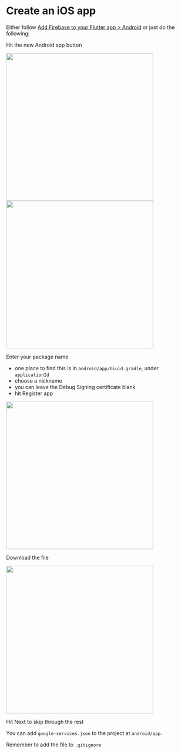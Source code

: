# Create an iOS app

Either follow [Add Firebase to your Flutter app > Android](https://firebase.google.com/docs/flutter/setup?platform=android) or just do the following: 

Hit the new Android app button 

<kbd><img width="400" src="https://user-images.githubusercontent.com/1059276/84125509-fd921800-aa7f-11ea-8f9a-d5cb7107543d.png"></kbd>
<kbd><img width="400" src="https://user-images.githubusercontent.com/1059276/84125520-fff47200-aa7f-11ea-8a5d-c3f89e0c3255.png"></kbd>

Enter your package name
- one place to find this is in `android/app/biuld.gradle`, under `applicationId` 
- choose a nickname 
- you can leave the Debug Signing certificate blank 
- hit Register app

<kbd><img width="400" src="https://user-images.githubusercontent.com/1059276/84125528-0256cc00-aa80-11ea-8a6c-9bbc8fa02372.png"></kbd>

Download the file 

<kbd><img width="400" src="https://user-images.githubusercontent.com/1059276/84152754-65f4ef80-aaa8-11ea-9d0f-2a54dbb4ffb2.png"></kbd>

Hit Next to skip through the rest 

You can add `google-services.json` to the project at `android/app`.

Remember to add the file to `.gitignore` 
